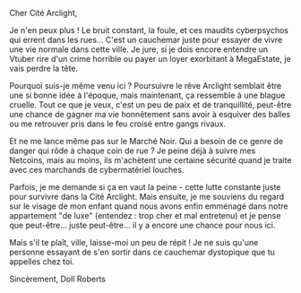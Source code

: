 Cher Cité Arclight,

Je n'en peux plus ! Le bruit constant, la foule, et ces maudits cyberpsychos qui errent dans les rues... C'est un cauchemar juste pour essayer de vivre une vie normale dans cette ville. Je jure, si je dois encore entendre un Vtuber rire d'un crime horrible ou payer un loyer exorbitant à MegaEstate, je vais perdre la tête.

Pourquoi suis-je même venu ici ? Poursuivre le rêve Arclight semblait être une si bonne idée à l'époque, mais maintenant, ça ressemble à une blague cruelle. Tout ce que je veux, c'est un peu de paix et de tranquillité, peut-être une chance de gagner ma vie honnêtement sans avoir à esquiver des balles ou me retrouver pris dans le feu croisé entre gangs rivaux.

Et ne me lance même pas sur le Marché Noir. Qui a besoin de ce genre de danger qui rôde à chaque coin de rue ? Je peine déjà à suivre mes Netcoins, mais au moins, ils m'achètent une certaine sécurité quand je traite avec ces marchands de cybermatériel louches.

Parfois, je me demande si ça en vaut la peine - cette lutte constante juste pour survivre dans la Cité Arclight. Mais ensuite, je me souviens du regard sur le visage de mon enfant quand nous avons enfin emménagé dans notre appartement "de luxe" (entendez : trop cher et mal entretenu) et je pense que peut-être... juste peut-être... il y a encore une chance pour nous ici.

Mais s'il te plaît, ville, laisse-moi un peu de répit ! Je ne suis qu'une personne essayant de s'en sortir dans ce cauchemar dystopique que tu appelles chez toi.

Sincèrement,
Doll Roberts
